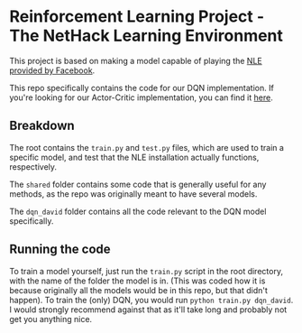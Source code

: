 # Reinforcement Learning Project - The NetHack Learning Environment

This project is based on making a model capable of playing the [NLE provided by Facebook](https://github.com/facebookresearch/nle).

This repo specifically contains the code for our DQN implementation. If you're looking for our Actor-Critic implementation, you can find it [here](https://github.com/dylanHanger/rl-project).

## Breakdown

The root contains the `train.py` and `test.py` files, which are used to train a specific model, and test that the NLE installation actually functions, respectively.

The `shared` folder contains some code that is generally useful for any methods, as the repo was originally meant to have several models.

The `dqn_david` folder contains all the code relevant to the DQN model specifically.

## Running the code

To train a model yourself, just run the `train.py` script in the root directory, with the name of the folder the model is in. (This was coded how it is because originally all the models would be in this repo, but that didn't happen). To train the (only) DQN, you would run `python train.py dqn_david`. I would strongly recommend against that as it'll take long and probably not get you anything nice.

